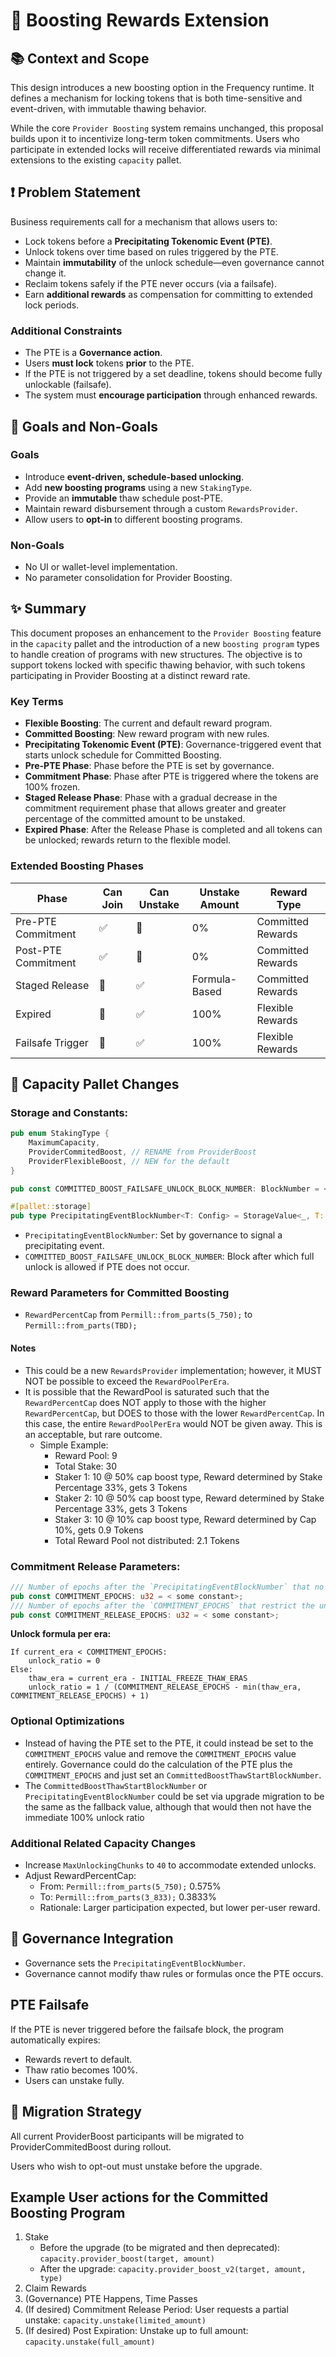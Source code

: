 # 📄 Boosting Rewards Extension

## 📚 Context and Scope

This design introduces a new boosting option in the Frequency runtime. It defines a mechanism for locking tokens that is both time-sensitive and event-driven, with immutable thawing behavior.

While the core `Provider Boosting` system remains unchanged, this proposal builds upon it to incentivize long-term token commitments. Users who participate in extended locks will receive differentiated rewards via minimal extensions to the existing `capacity` pallet.

## ❗ Problem Statement

Business requirements call for a mechanism that allows users to:

- Lock tokens before a **Precipitating Tokenomic Event (PTE)**.
- Unlock tokens over time based on rules triggered by the PTE.
- Maintain **immutability** of the unlock schedule—even governance cannot change it.
- Reclaim tokens safely if the PTE never occurs (via a failsafe).
- Earn **additional rewards** as compensation for committing to extended lock periods.

### Additional Constraints

- The PTE is a **Governance action**.
- Users **must lock** tokens **prior** to the PTE.
- If the PTE is not triggered by a set deadline, tokens should become fully unlockable (failsafe).
- The system must **encourage participation** through enhanced rewards.

## 🎯 Goals and Non-Goals

### Goals

- Introduce **event-driven, schedule-based unlocking**.
- Add **new boosting programs** using a new `StakingType`.
- Provide an **immutable** thaw schedule post-PTE.
- Maintain reward disbursement through a custom `RewardsProvider`.
- Allow users to **opt-in** to different boosting programs.

### Non-Goals

- No UI or wallet-level implementation.
- No parameter consolidation for Provider Boosting.

## ✨ Summary

This document proposes an enhancement to the `Provider Boosting` feature in the `capacity` pallet and the introduction
of a new `boosting program` types to handle creation of programs with new structures. The objective is to support tokens locked with specific
thawing behavior, with such tokens participating in Provider Boosting at a distinct reward rate.

### Key Terms

- **Flexible Boosting**: The current and default reward program.
- **Committed Boosting**: New reward program with new rules.
- **Precipitating Tokenomic Event (PTE)**: Governance-triggered event that starts unlock schedule for Committed Boosting.
- **Pre-PTE Phase**: Phase before the PTE is set by governance.
- **Commitment Phase**: Phase after PTE is triggered where the tokens are 100% frozen.
- **Staged Release Phase**: Phase with a gradual decrease in the commitment requirement phase that allows greater and greater percentage of the committed amount to be unstaked.
- **Expired Phase**: After the Release Phase is completed and all tokens can be unlocked; rewards return to the flexible model.

### Extended Boosting Phases

| Phase               | Can Join | Can Unstake | Unstake Amount | Reward Type       |
|---------------------|----------|-------------|----------------|-------------------|
| Pre-PTE Commitment  | ✅       | 🚫          | 0%             | Committed Rewards |
| Post-PTE Commitment | ✅       | 🚫          | 0%             | Committed Rewards |
| Staged Release      | 🚫       | ✅          | Formula-Based  | Committed Rewards |
| Expired             | 🚫       | ✅          | 100%           | Flexible Rewards  |
| Failsafe Trigger    | 🚫       | ✅          | 100%           | Flexible Rewards  |

## 📂 Capacity Pallet Changes

### Storage and Constants:

```rust
pub enum StakingType {
    MaximumCapacity,
    ProviderCommitedBoost, // RENAME from ProviderBoost
    ProviderFlexibleBoost, // NEW for the default
}

pub const COMMITTED_BOOST_FAILSAFE_UNLOCK_BLOCK_NUMBER: BlockNumber = <some constant>;

#[pallet::storage]
pub type PrecipitatingEventBlockNumber<T: Config> = StorageValue<_, T::BlockNumber, OptionQuery>;
```

- `PrecipitatingEventBlockNumber`: Set by governance to signal a precipitating event.
- `COMMITTED_BOOST_FAILSAFE_UNLOCK_BLOCK_NUMBER`: Block after which full unlock is allowed if PTE does not occur.


### Reward Parameters for Committed Boosting

- `RewardPercentCap` from `Permill::from_parts(5_750);` to `Permill::from_parts(TBD);`

#### Notes

- This could be a new `RewardsProvider` implementation; however, it MUST NOT be possible to exceed the `RewardPoolPerEra`.
- It is possible that the RewardPool is saturated such that the `RewardPercentCap` does NOT apply to those with the higher `RewardPercentCap`, but DOES to those with the lower `RewardPercentCap`. In this case, the entire `RewardPoolPerEra` would NOT be given away. This is an acceptable, but rare outcome.
    - Simple Example:
        - Reward Pool: 9
        - Total Stake: 30
        - Staker 1: 10 @ 50% cap boost type, Reward determined by Stake Percentage 33%, gets 3 Tokens
        - Staker 2: 10 @ 50% cap boost type, Reward determined by Stake Percentage 33%, gets 3 Tokens
        - Staker 3: 10 @ 10% cap boost type, Reward determined by Cap 10%, gets 0.9 Tokens
        - Total Reward Pool not distributed: 2.1 Tokens

### Commitment Release Parameters:

```rust
/// Number of epochs after the `PrecipitatingEventBlockNumber` that no unstaking is allowed
pub const COMMITMENT_EPOCHS: u32 = < some constant>;
/// Number of epochs after the `COMMITMENT_EPOCHS` that restrict the unstake amount
pub const COMMITMENT_RELEASE_EPOCHS: u32 = < some constant>;
```

**Unlock formula per era:**

```text
If current_era < COMMITMENT_EPOCHS:
    unlock_ratio = 0
Else:
    thaw_era = current_era - INITIAL_FREEZE_THAW_ERAS
    unlock_ratio = 1 / (COMMITMENT_RELEASE_EPOCHS - min(thaw_era, COMMITMENT_RELEASE_EPOCHS) + 1)
```

### Optional Optimizations
- Instead of having the PTE set to the PTE, it could instead be set to the `COMMITMENT_EPOCHS` value and remove the `COMMITMENT_EPOCHS` value entirely. Governance could do the calculation of the PTE plus the `COMMITMENT_EPOCHS` and just set an `CommittedBoostThawStartBlockNumber`.
- The `CommittedBoostThawStartBlockNumber` or `PrecipitatingEventBlockNumber` could be set via upgrade migration to be the same as the fallback value, although that would then not have the immediate 100% unlock ratio

### Additional Related Capacity Changes

- Increase `MaxUnlockingChunks` to `40` to accommodate extended unlocks.
- Adjust RewardPercentCap:
    - From: `Permill::from_parts(5_750);` 0.575%
    - To: `Permill::from_parts(3_833);` 0.3833%
    - Rationale: Larger participation expected, but lower per-user reward.

## 🔐 Governance Integration

- Governance sets the `PrecipitatingEventBlockNumber`.
- Governance cannot modify thaw rules or formulas once the PTE occurs.

## PTE Failsafe

If the PTE is never triggered before the failsafe block, the program automatically expires:

- Rewards revert to default.
- Thaw ratio becomes 100%.
- Users can unstake fully.

## 🔄 Migration Strategy

All current ProviderBoost participants will be migrated to ProviderCommitedBoost during rollout.

Users who wish to opt-out must unstake before the upgrade.

## Example User actions for the Committed Boosting Program

1. Stake
    - Before the upgrade (to be migrated and then deprecated): `capacity.provider_boost(target, amount)`
    - After the upgrade: `capacity.provider_boost_v2(target, amount, type)`
2. Claim Rewards
3. (Governance) PTE Happens, Time Passes
4. (If desired) Commitment Release Period: User requests a partial unstake: `capacity.unstake(limited_amount)`
5. (If desired) Post Expiration: Unstake up to full amount: `capacity.unstake(full_amount)`
